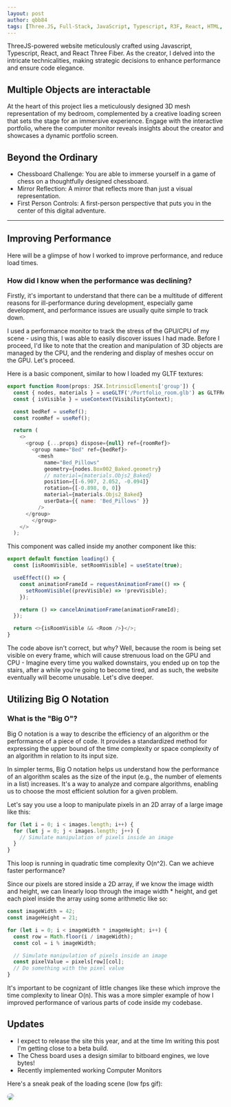 ```yaml
---
layout: post
author: qbb84
tags: [Three.JS, Full-Stack, JavaScript, Typescript, R3F, React, HTML, CSS]
---
```


ThreeJS-powered website meticulously crafted using Javascript, Typescript, React, and React Three Fiber. As the creator, I delved into the intricate technicalities, making strategic decisions to enhance performance and ensure code elegance.

## Multiple Objects are interactable

At the heart of this project lies a meticulously designed 3D mesh representation of my bedroom, complemented by a creative loading screen that sets the stage for an immersive experience. Engage with the interactive portfolio, where the computer monitor reveals insights about the creator and showcases a dynamic portfolio screen.

## Beyond the Ordinary

- Chessboard Challenge: You are able to immerse yourself in a game of chess on a thoughtfully designed chessboard.
- Mirror Reflection: A mirror that reflects more than just a visual representation.
- First Person Controls: A first-person perspective that puts you in the center of this digital adventure.

<hr>

## Improving Performance

Here will be a glimpse of how I worked to improve performance, and reduce load times.

### How did I know when the performance was declining?

Firstly, it's important to understand that there can be a multitude of different reasons for ill-performance during development, especially game development, and performance issues are usually quite simple to track down.

I used a performance monitor to track the stress of the GPU/CPU of my scene - using this, I was able to easily discover issues I had made. Before I proceed, I'd like to note that the creation and manipulation of 3D objects are managed by the CPU, and the rendering and display of meshes occur on the GPU. Let's proceed.

Here is a basic component, similar to how I loaded my GLTF textures:

```javascript
export function Room(props: JSX.IntrinsicElements['group']) {
  const { nodes, materials } = useGLTF('/Portfolio_room.glb') as GLTFResult;
  const { isVisible } = useContext(VisibilityContext);

  const bedRef = useRef();
  const roomRef = useRef();

  return (
    <>
      <group {...props} dispose={null} ref={roomRef}>
        <group name="Bed" ref={bedRef}>
          <mesh
            name="Bed_Pillows"
            geometry={nodes.Box002_Baked.geometry}
            // material={materials.Objs2_Baked}
            position={[-6.907, 2.052, -0.094]}
            rotation={[-0.898, 0, 0]}
            material={materials.Objs2_Baked}
            userData={{ name: 'Bed_Pillows' }}
          />
      </group>
        </group>
    </>
  );

```

This component was called inside my another component like this:

```javascript
export default function loading() {
  const [isRoomVisible, setRoomVisible] = useState(true);

  useEffect(() => {
    const animationFrameId = requestAnimationFrame(() => {
      setRoomVisible((prevVisible) => !prevVisible);
    });

    return () => cancelAnimationFrame(animationFrameId);
  });

  return <>{isRoomVisible && <Room />}</>;
}
```

The code above isn't correct, but why? Well, because the room is being set visible on every frame, which will cause strenuous load on the GPU and CPU - Imagine every time you walked downstairs, you ended up on top the stairs, after a while you're going to become tired, and as such, the website eventually will become unusable. Let's dive deeper.

## Utilizing Big O Notation

### What is the "Big O"?

Big O notation is a way to describe the efficiency of an algorithm or the performance of a piece of code. It provides a standardized method for expressing the upper bound of the time complexity or space complexity of an algorithm in relation to its input size.

In simpler terms, Big O notation helps us understand how the performance of an algorithm scales as the size of the input (e.g., the number of elements in a list) increases. It's a way to analyze and compare algorithms, enabling us to choose the most efficient solution for a given problem.

Let's say you use a loop to manipulate pixels in an 2D array of a large image like this:

```javascript
for (let i = 0; i < images.length; i++) {
  for (let j = 0; j < images.length; j++) {
    // Simulate manipulation of pixels inside an image
  }
}
```

This loop is running in quadratic time complexity O(n^2). Can we achieve faster performance?

Since our pixels are stored inside a 2D array, if we know the image width and height, we can linearly loop through the image width \* height, and get each pixel inside the array using some arithmetic like so:

```javascript
const imageWidth = 42;
const imageHeight = 21;

for (let i = 0; i < imageWidth * imageHeight; i++) {
  const row = Math.floor(i / imageWidth);
  const col = i % imageWidth;

  // Simulate manipulation of pixels inside an image
  const pixelValue = pixels[row][col];
  // Do something with the pixel value
}
```

It's important to be cognizant of little changes like these which improve the time complexity to linear O(n). This was a more simpler example of how I improved performance of various parts of code inside my codebase.

## Updates

- I expect to release the site this year, and at the time Im writing this post I'm getting close to a beta build.
- The Chess board uses a design similar to bitboard engines, we love bytes!
- Recently implemented working Computer Monitors

Here's a sneak peak of the loading scene (low fps gif):

 <img style="border-radius: 8px;" src="/images/sneakpeak.gif">

